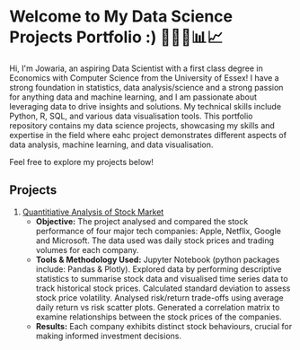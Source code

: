 # Welcome to My Data Science Projects Portfolio :) 👩🏽‍💻📊📈

Hi, I'm Jowaria, an aspiring Data Scientist with a first class degree in Economics with Computer Science from the University of Essex! I have a strong foundation in statistics, data analysis/science and a strong passion for anything data and machine learning, and I am passionate about leveraging data to drive insights and solutions. My technical skills include Python, R, SQL, and various data visualisation tools. This portfolio repository contains my data science projects, showcasing my skills and expertise in the field where eahc project demonstrates different aspects of data analysis, machine learning, and data visualisation.

Feel free to explore my projects below!

## Projects
1. [Quantitiative Analysis of Stock Market](https://github.com/codingwithjo/data/tree/main/quantitative-analysis-stock-market)
   - **Objective:** The project analysed and compared the stock performance of four major tech companies: Apple, Netflix, Google and Microsoft. The data used was daily stock prices and trading volumes for each company. 
   - **Tools & Methodology Used:** Jupyter Notebook (python packages include: Pandas & Plotly).
     Explored data by performing descriptive statistics to summarise stock data and visualised time series data to track historical stock prices.
     Calculated standard deviation to assess stock price volatility.
     Analysed risk/return trade-offs using average daily return vs risk scatter plots.
     Generated a correlation matrix to examine relationships between the stock prices of the companies. 
   - **Results:** Each company exhibits distinct stock behaviours, crucial for making informed investment decisions. 
